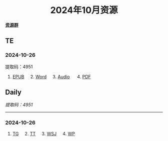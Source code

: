 <div align="center">

<h1>2024年10月资源</h1>

</div>

<div align="left">

[**资源群**](https://qm.qq.com/q/XNwz6qD0IO)

</div>

## TE
### 2024-10-26

提取码：4951<br>
1. [EPUB](https://url12.ctfile.com/f/47748612-1418192380-3c9c0d "我不会告诉你提取码是4951")&nbsp;&nbsp;&nbsp;&nbsp; 2. [Word](https://url12.ctfile.com/f/47748612-1418192374-8243e3 "我不会告诉你提取码是4951")&nbsp;&nbsp;&nbsp;&nbsp; 3. [Audio](https://url12.ctfile.com/f/47748612-1418192371-4ae461 "我不会告诉你提取码是4951") &nbsp;&nbsp;&nbsp;&nbsp; 4. [PDF](https://url12.ctfile.com/f/47748612-1418379139-f9cc6d "我不会告诉你提取码是4951")<br>

## Daily
*提取码：4951*
____
### 2024-10-26

1. [TG](https://url12.ctfile.com/f/47748612-1418488783-e8a37f)&nbsp;&nbsp;&nbsp;&nbsp; 2. [TT](https://url12.ctfile.com/f/47748612-1418489446-389c0e)&nbsp;&nbsp;&nbsp;&nbsp; 3. [WSJ](https://url12.ctfile.com/f/47748612-1418489521-608134)&nbsp;&nbsp;&nbsp;&nbsp; 4. [WP](https://url12.ctfile.com/f/47748612-1418489992-641c14)<br>
